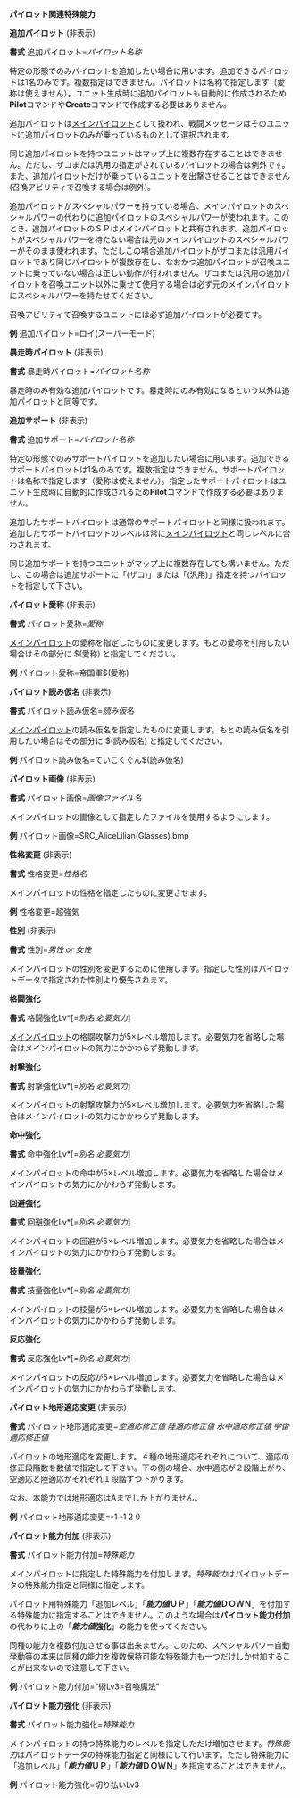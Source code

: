 **パイロット関連特殊能力**

**追加パイロット** (非表示)

**書式** 追加パイロット=*パイロット名称*

特定の形態でのみパイロットを追加したい場合に用います。追加できるパイロットは1名のみです。複数指定はできません。パイロットは名称で指定します（愛称は使えません）。ユニット生成時に追加パイロットも自動的に作成されるため**Pilot**コマンドや**Create**コマンドで作成する必要はありません。

追加パイロットは[メインパイロット](メインパイロット)として扱われ、戦闘メッセージはそのユニットに追加パイロットのみが乗っているものとして選択されます。

同じ追加パイロットを持つユニットはマップ上に複数存在することはできません。ただし、ザコまたは汎用の指定がされているパイロットの場合は例外です。また、追加パイロットだけが乗っているユニットを出撃させることはできません(召喚アビリティで召喚する場合は例外)。

追加パイロットがスペシャルパワーを持っている場合、メインパイロットのスペシャルパワーの代わりに追加パイロットのスペシャルパワーが使われます。このとき、追加パイロットのＳＰはメインパイロットと共有されます。追加パイロットがスペシャルパワーを持たない場合は元のメインパイロットのスペシャルパワーがそのまま使われます。ただしこの場合追加パイロットがザコまたは汎用パイロットであり同じパイロットが複数存在し、なおかつ追加パイロットが召喚ユニットに乗っていない場合は正しい動作が行われません。ザコまたは汎用の追加パイロットを召喚ユニット以外に乗せて使用する場合は必ず元のメインパイロットにスペシャルパワーを持たせてください。

召喚アビリティで召喚するユニットには必ず追加パイロットが必要です。

**例** 追加パイロット=ロイ(スーパーモード)

**暴走時パイロット** (非表示)

**書式** 暴走時パイロット=*パイロット名称*

暴走時のみ有効な追加パイロットです。暴走時にのみ有効になるという以外は追加パイロットと同等です。

**追加サポート** (非表示)

**書式** 追加サポート=*パイロット名称*

特定の形態でのみサポートパイロットを追加したい場合に用います。追加できるサポートパイロットは1名のみです。複数指定はできません。サポートパイロットは名称で指定します（愛称は使えません）。指定したサポートパイロットはユニット生成時に自動的に作成されるため**Pilot**コマンドで作成する必要はありません。

追加したサポートパイロットは通常のサポートパイロットと同様に扱われます。追加したサポートパイロットのレベルは常に[メインパイロット](メインパイロット)と同じレベルに合わされます。

同じ追加サポートを持つユニットがマップ上に複数存在しても構いません。ただし、この場合は追加サポートに「(ザコ)」または「(汎用)」指定を持つパイロットを指定して下さい。

**パイロット愛称** (非表示)

**書式** パイロット愛称=*愛称*

[メインパイロット](メインパイロット)の愛称を指定したものに変更します。もとの愛称を引用したい場合はその部分に $(愛称) と指定してください。

**例** パイロット愛称=帝国軍$(愛称)

**パイロット読み仮名** (非表示)

**書式** パイロット読み仮名=*読み仮名*

[メインパイロット](メインパイロット)の読み仮名を指定したものに変更します。もとの読み仮名を引用したい場合はその部分に $(読み仮名) と指定してください。

**例** パイロット読み仮名=ていこくぐん$(読み仮名)

**パイロット画像** (非表示)

**書式** パイロット画像=*画像ファイル名*

メインパイロットの画像として指定したファイルを使用するようにします。

**例** パイロット画像=SRC\_AliceLilian(Glasses).bmp

**性格変更** (非表示)

**書式** 性格変更=*性格名*

メインパイロットの性格を指定したものに変更させます。

**例** 性格変更=超強気

**性別** (非表示)

**書式** 性別=*男性 or 女性*

メインパイロットの性別を変更するために使用します。指定した性別はパイロットデータで指定された性別より優先されます。

**格闘強化**

**書式** 格闘強化Lv\*[=*別名 必要気力*]

[メインパイロット](メインパイロット)の格闘攻撃力が5×レベル増加します。必要気力を省略した場合はメインパイロットの気力にかかわらず発動します。

**射撃強化**

**書式** 射撃強化Lv\*[=*別名 必要気力*]

メインパイロットの射撃攻撃力が5×レベル増加します。必要気力を省略した場合はメインパイロットの気力にかかわらず発動します。

**命中強化**

**書式** 命中強化Lv\*[=*別名 必要気力*]

メインパイロットの命中が5×レベル増加します。必要気力を省略した場合はメインパイロットの気力にかかわらず発動します。

**回避強化**

**書式** 回避強化Lv\*[=*別名 必要気力*]

メインパイロットの回避が5×レベル増加します。必要気力を省略した場合はメインパイロットの気力にかかわらず発動します。

**技量強化**

**書式** 技量強化Lv\*[=*別名 必要気力*]

メインパイロットの技量が5×レベル増加します。必要気力を省略した場合はメインパイロットの気力にかかわらず発動します。

**反応強化**

**書式** 反応強化Lv\*[=*別名 必要気力*]

メインパイロットの反応が5×レベル増加します。必要気力を省略した場合はメインパイロットの気力にかかわらず発動します。

**パイロット地形適応変更** (非表示)

**書式** パイロット地形適応変更=*空適応修正値 陸適応修正値 水中適応修正値 宇宙適応修正値*

パイロットの地形適応を変更します。４種の地形適応それぞれについて、適応の修正段階数を数値で指定して下さい。下の例の場合、水中適応が２段階上がり、空適応と陸適応がそれぞれ１段階ずつ下がります。

なお、本能力では地形適応はAまでしか上がりません。

**例** パイロット地形適応変更=-1 -1 2 0

**パイロット能力付加** (非表示)

**書式** パイロット能力付加=*特殊能力*

メインパイロットに指定した特殊能力を付加します。*特殊能力*はパイロットデータの特殊能力指定と同様に指定します。

パイロット用特殊能力「追加レベル」「***能力値*ＵＰ**」「***能力値*ＤＯＷＮ**」を付加する特殊能力に指定することはできません。このような場合は**パイロット能力付加**の代わりに上の「***能力値*強化**」の能力を使ってください。

同種の能力を複数付加させる事は出来ません。このため、スペシャルパワー自動発動等の本来は同種の能力を複数保持可能な特殊能力も一つだけしか付加することが出来ないので注意して下さい。

**例** パイロット能力付加="術Lv3=召喚魔法"

**パイロット能力強化** (非表示)

**書式** パイロット能力強化=*特殊能力*

メインパイロットの持つ特殊能力のレベルを指定しただけ増加させます。*特殊能力*はパイロットデータの特殊能力指定と同様にして行います。ただし特殊能力に「追加レベル」「***能力値*ＵＰ**」「***能力値*ＤＯＷＮ**」を指定することはできません。

**例** パイロット能力強化=切り払いLv3
